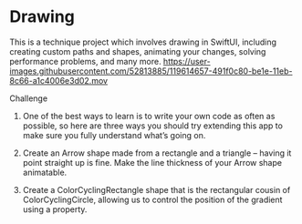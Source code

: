 # Drawing
This is a technique project which involves drawing in SwiftUI, including creating custom paths and shapes, animating your changes, solving performance problems, and many more.
https://user-images.githubusercontent.com/52813885/119614657-491f0c80-be1e-11eb-8c66-a1c4006e3d02.mov

Challenge
1. One of the best ways to learn is to write your own code as often as possible, so here are three ways you should try extending this app to make sure you fully   understand what’s going on.

2. Create an Arrow shape made from a rectangle and a triangle – having it point straight up is fine.
 Make the line thickness of your Arrow shape animatable.
3. Create a ColorCyclingRectangle shape that is the rectangular cousin of ColorCyclingCircle, allowing us to control the position of the gradient using a property.


